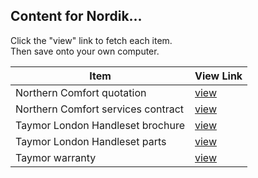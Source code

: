 ## Content for Nordik...

Click the "view" link to fetch each item.<br/>
Then save onto your own computer.

Item | View Link
--- | ---
Northern Comfort quotation | [view](../media/nc-quotation.jpg) 
Northern Comfort services contract |[view](../media/nc-services-contract.jpg) 
Taymor London Handleset brochure | [view](../media/taymor-brochure.pdf) 
Taymor London Handleset parts | [view](../media/taymor-handleset-parts.pdf)
Taymor warranty | [view](../media/taymor-warranty.pdf) 
